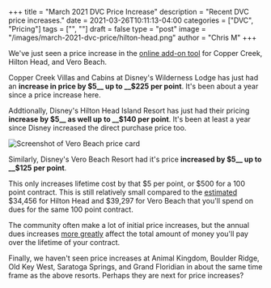 +++
title = "March 2021 DVC Price Increase"
description = "Recent DVC price increases."
date = 2021-03-26T10:11:13-04:00
categories = ["DVC", "Pricing"]
tags = ["", ""]
draft = false
type = "post"
image = "/images/march-2021-dvc-price/hilton-head.png"
author = "Chris M"
+++

We've just seen a price increase in the [online add-on tool][1] for Copper
Creek, Hilton Head, and Vero Beach.

<!--more-->

Copper Creek Villas and Cabins at Disney's Wilderness Lodge has just had an
__increase in price by $5__ up to __$225 per point__. It's been about a year
since a price increase here.

Addtionally, Disney's Hilton Head Island Resort has just had their pricing __increase by
$5__ as well up to __$140 per point__. It's been at least a year since Disney
increased the direct purchase price too.

![Screenshot of Vero Beach price card](/images/march-2021-dvc-price/vero-beach.png)

Similarly, Disney's Vero Beach Resort had it's price __increased by $5__ up to
__$125 per point__.

This only increases lifetime cost by that $5 per point, or $500 for a 100 point
contract. This is still relatively small compared to the [estimated][2] $34,456
for Hilton Head and $39,297 for Vero Beach that you'll spend on dues for the
same 100 point contract.

The community often make a lot of initial price increases, but the annual dues
increases [more greatly][3] affect the total amount of money you'll pay over the
lifetime of your contract.

Finally, we haven't seen price increases at Animal Kingdom, Boulder Ridge, Old
Key West, Saratoga Springs, and Grand Floridian in about the same time frame as
the above resorts. Perhaps they are next for price increases?

[1]: https://disneyvacationclub.disney.go.com/add-vacation-points/
[2]: https://docs.google.com/spreadsheets/d/1XCsY2mwPyhnMmSX58w9dPV9h-6SXFumgcDZxkJN-KLM/edit?usp=sharing
[3]: https://blog.lineleader.io/posts/2020-dvc-lifetime-cost/
